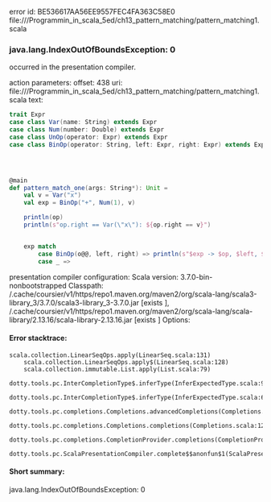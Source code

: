 error id: BE536617AA56EE9557FEC4FA363C58E0
file://<WORKSPACE>/Programmin_in_scala_5ed/ch13_pattern_matching/pattern_matching1.scala
### java.lang.IndexOutOfBoundsException: 0

occurred in the presentation compiler.



action parameters:
offset: 438
uri: file://<WORKSPACE>/Programmin_in_scala_5ed/ch13_pattern_matching/pattern_matching1.scala
text:
```scala
trait Expr
case class Var(name: String) extends Expr
case class Num(number: Double) extends Expr
case class UnOp(operator: Expr) extends Expr
case class BinOp(operator: String, left: Expr, right: Expr) extends Expr




@main
def pattern_match_one(args: String*): Unit = 
    val v = Var("x")
    val exp = BinOp("+", Num(1), v)

    println(op)
    println(s"op.right == Var(\"x\"): ${op.right == v}")


    exp match
        case BinOp(o@@, left, right) => println(s"$exp -> $op, $left, $right") 
        case _ =>   

```


presentation compiler configuration:
Scala version: 3.7.0-bin-nonbootstrapped
Classpath:
<HOME>/.cache/coursier/v1/https/repo1.maven.org/maven2/org/scala-lang/scala3-library_3/3.7.0/scala3-library_3-3.7.0.jar [exists ], <HOME>/.cache/coursier/v1/https/repo1.maven.org/maven2/org/scala-lang/scala-library/2.13.16/scala-library-2.13.16.jar [exists ]
Options:





#### Error stacktrace:

```
scala.collection.LinearSeqOps.apply(LinearSeq.scala:131)
	scala.collection.LinearSeqOps.apply$(LinearSeq.scala:128)
	scala.collection.immutable.List.apply(List.scala:79)
	dotty.tools.pc.InterCompletionType$.inferType(InferExpectedType.scala:98)
	dotty.tools.pc.InterCompletionType$.inferType(InferExpectedType.scala:66)
	dotty.tools.pc.completions.Completions.advancedCompletions(Completions.scala:523)
	dotty.tools.pc.completions.Completions.completions(Completions.scala:122)
	dotty.tools.pc.completions.CompletionProvider.completions(CompletionProvider.scala:139)
	dotty.tools.pc.ScalaPresentationCompiler.complete$$anonfun$1(ScalaPresentationCompiler.scala:191)
```
#### Short summary: 

java.lang.IndexOutOfBoundsException: 0